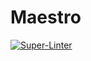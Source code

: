 # Maestro

[![Super-Linter](https://github.com/bpalermo/maestro/actions/workflows/lint/badge.svg)](https://github.com/marketplace/actions/super-linter)
